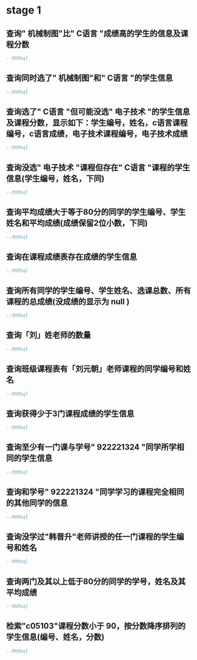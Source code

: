 # stage 1

## 查询" 机械制图"比" C语言 "成绩高的学生的信息及课程分数

```sql
--你的sql

```



## 查询同时选了" 机械制图"和" C语言 "的学生信息

```sql
--你的sql

```

## 查询选了" C语言 "但可能没选" 电子技术 "的学生信息及课程分数，显示如下：学生编号，姓名，c语言课程编号，c语言成绩，电子技术课程编号，电子技术成绩

```sql
--你的sql

```

## 查询没选" 电子技术 "课程但存在" C语言 "课程的学生信息(学生编号，姓名，下同)

```sql
--你的sql

```

## 查询平均成绩大于等于80分的同学的学生编号、学生姓名和平均成绩(成绩保留2位小数，下同) 

```sql
--你的sql

```

## 查询在课程成绩表存在成绩的学生信息

```sql
--你的sql

```

## 查询所有同学的学生编号、学生姓名、选课总数、所有课程的总成绩(没成绩的显示为 null )

```sql
--你的sql

```

## 查询「刘」姓老师的数量 

```sql
--你的sql

```

## 查询班级课程表有「刘元朝」老师课程的同学编号和姓名

```sql
--你的sql

```

## 查询获得少于3门课程成绩的学生信息

```sql
--你的sql

```

## 查询至少有一门课与学号" 922221324 "同学所学相同的学生信息

```sql
--你的sql

```

## 查询和学号" 922221324 "同学学习的课程完全相同的其他同学的信息 

```sql
--你的sql

```

## 查询没学过"韩晋升"老师讲授的任一门课程的学生编号和姓名

```sql
--你的sql

```

## 查询两门及其以上低于80分的同学的学号，姓名及其平均成绩 

```sql
--你的sql

```

## 检索"c05103"课程分数小于 90，按分数降序排列的学生信息(编号、姓名，分数)

```sql
--你的sql

```

